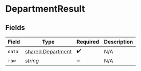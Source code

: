 # DepartmentResult


## Fields

| Field                                                         | Type                                                          | Required                                                      | Description                                                   |
| ------------------------------------------------------------- | ------------------------------------------------------------- | ------------------------------------------------------------- | ------------------------------------------------------------- |
| `data`                                                        | [shared.Department](../../../sdk/models/shared/department.md) | :heavy_check_mark:                                            | N/A                                                           |
| `raw`                                                         | *string*                                                      | :heavy_minus_sign:                                            | N/A                                                           |